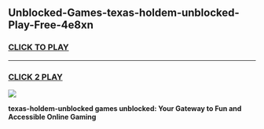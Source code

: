 
## Unblocked-Games-texas-holdem-unblocked-Play-Free-4e8xn
<h3>
<a href="https://premium76.site?title=texas-holdem-unblocked&ref=10A">CLICK TO PLAY</a></h3>
<hr>

<h3>
<a href="https://premium76.site?title=texas-holdem-unblocked&ref=10A">CLICK 2 PLAY</a>
  
</h3>

<a href="https://premium76.site?title=texas-holdem-unblocked&ref=10A"><img src="https://clearcache.store/games.png"></a>


**texas-holdem-unblocked games unblocked: Your Gateway to Fun and Accessible Online Gaming**
